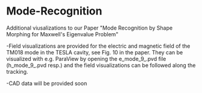 # Mode-Recognition

Additional viusalizations to our Paper "Mode Recognition by Shape Morphing for Maxwell's Eigenvalue Problem"

-Field visualizations are provided for the electric and magnetic field of the TM018 mode in the TESLA cavity, see Fig. 10 in the paper.
They can be visualized with e.g. ParaView by opening the e_mode_9_.pvd file (h_mode_9_.pvd resp.) and the field visualizations can be followed along the tracking. 

-CAD data will be provided soon

